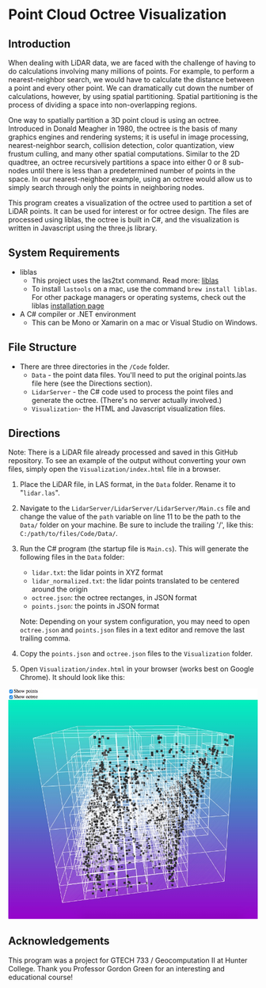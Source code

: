 
# Point Cloud Octree Visualization

## Introduction 

When dealing with LiDAR data, we are faced with the challenge of having to do  calculations involving many millions of points. For example, to perform a nearest-neighbor search, we would have to calculate the distance between a point and every other point. We can dramatically cut down the number of calculations, however, by using spatial partitioning. Spatial partitioning is the process of dividing a space into non-overlapping regions.

One way to spatially partition a 3D point cloud is using an octree. Introduced in Donald Meagher in 1980, the octree is the basis of many graphics engines and rendering systems; it is useful in image processing, nearest-neighbor search, collision detection, color quantization, view frustum culling, and many other spatial computations. Similar to the 2D quadtree, an octree recursively partitions a space into either 0 or 8 sub-nodes until there is less than a predetermined number of points in the space. In our nearest-neighbor example, using an octree would allow us to simply search through only the points in neighboring nodes. 

This program creates a visualization of the octree used to partition a set of LiDAR points. It can be used for interest or for octree design. The files are processed using liblas, the octree is built in C#, and the visualization is written in Javascript using the three.js library.  

## System Requirements

- liblas
    - This project uses the las2txt command. Read more: [liblas](https://www.liblas.org/utilities/las2txt.html)
    - To install `lastools` on a mac, use the command `brew install liblas`. For other package managers or operating systems, check out the liblas [installation page](https://www.liblas.org/start.html)
- A C# compiler or .NET environment
    - This can be Mono or Xamarin on a mac or Visual Studio on Windows. 

## File Structure

- There are three directories in the `/Code` folder.
    - `Data` - the point data files. You'll need to put the original points.las file here (see the Directions section). 
    - `LidarServer` - the C# code used to process the point files and generate the octree. (There's no server actually involved.) 
    - `Visualization`- the HTML and Javascript visualization files. 

## Directions

Note: There is a LiDAR file already processed and saved in this GitHub repository. To see an example of the output without converting your own files, simply open the `Visualization/index.html` file in a browser. 

1. Place the LiDAR file, in LAS format, in the `Data` folder. Rename it to "`lidar.las`". 
2. Navigate to the `LidarServer/LidarServer/LidarServer/Main.cs` file and change the value of the `path` variable on line 11 to be the path to the `Data/` folder on your machine. Be sure to include the trailing '/', like this: `C:/path/to/files/Code/Data/`.  
3. Run the C# program (the startup file is `Main.cs`). This will generate the following files in the `Data` folder: 
    - `lidar.txt`: the lidar points in XYZ format
    - `lidar_normalized.txt`: the lidar points translated to be centered around the origin
    - `octree.json`: the octree rectanges, in JSON format
    - `points.json`: the points in JSON format
    
    Note: Depending on your system configuration, you may need to open `octree.json` and `points.json` files in a text editor and remove the last trailing comma. 
4. Copy the `points.json` and `octree.json` files to the `Visualization` folder. 
5. Open `Visualization/index.html` in your browser (works best on Google Chrome). It should look like this: 

<p align="center">
  <img width="550" src="Images/example.jpeg">
</p>

## Acknowledgements

This program was a project for GTECH 733 / Geocomputation II at Hunter College. Thank you Professor Gordon Green for an interesting and educational course! 